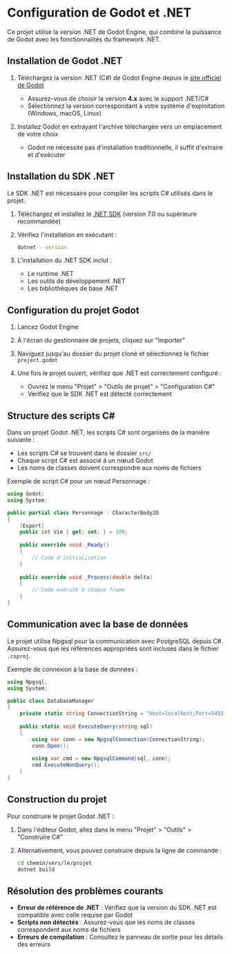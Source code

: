 # Configuration de Godot et .NET

Ce projet utilise la version .NET de Godot Engine, qui combine la puissance de Godot avec les fonctionnalités du framework .NET.

## Installation de Godot .NET

1. Téléchargez la version .NET (C#) de Godot Engine depuis le [site officiel de Godot](https://godotengine.org/download)
   - Assurez-vous de choisir la version **4.x** avec le support .NET/C#
   - Sélectionnez la version correspondant à votre système d'exploitation (Windows, macOS, Linux)

2. Installez Godot en extrayant l'archive téléchargée vers un emplacement de votre choix
   - Godot ne nécessite pas d'installation traditionnelle, il suffit d'extraire et d'exécuter

## Installation du SDK .NET

Le SDK .NET est nécessaire pour compiler les scripts C# utilisés dans le projet.

1. Téléchargez et installez le [.NET SDK](https://dotnet.microsoft.com/download) (version 7.0 ou supérieure recommandée)

2. Vérifiez l'installation en exécutant :
   ```bash
   dotnet --version
   ```

3. L'installation du .NET SDK inclut :
   - Le runtime .NET
   - Les outils de développement .NET
   - Les bibliothèques de base .NET

## Configuration du projet Godot

1. Lancez Godot Engine

2. À l'écran du gestionnaire de projets, cliquez sur "Importer"

3. Naviguez jusqu'au dossier du projet cloné et sélectionnez le fichier `project.godot`

4. Une fois le projet ouvert, vérifiez que .NET est correctement configuré :
   - Ouvrez le menu "Projet" > "Outils de projet" > "Configuration C#"
   - Vérifiez que le SDK .NET est détecté correctement

## Structure des scripts C#

Dans un projet Godot .NET, les scripts C# sont organisés de la manière suivante :

- Les scripts C# se trouvent dans le dossier `src/`
- Chaque script C# est associé à un nœud Godot
- Les noms de classes doivent correspondre aux noms de fichiers

Exemple de script C# pour un nœud Personnage :

```csharp
using Godot;
using System;

public partial class Personnage : CharacterBody2D
{
    [Export]
    public int Vie { get; set; } = 100;
    
    public override void _Ready()
    {
        // Code d'initialisation
    }
    
    public override void _Process(double delta)
    {
        // Code exécuté à chaque frame
    }
}
```

## Communication avec la base de données

Le projet utilise Npgsql pour la communication avec PostgreSQL depuis C#. Assurez-vous que les références appropriées sont incluses dans le fichier `.csproj`.

Exemple de connexion à la base de données :

```csharp
using Npgsql;
using System;

public class DatabaseManager
{
    private static string ConnectionString = "Host=localhost;Port=5432;Database=game_db;Username=postgres;Password=votre_mot_de_passe";
    
    public static void ExecuteQuery(string sql)
    {
        using var conn = new NpgsqlConnection(ConnectionString);
        conn.Open();
        
        using var cmd = new NpgsqlCommand(sql, conn);
        cmd.ExecuteNonQuery();
    }
}
```

## Construction du projet

Pour construire le projet Godot .NET :

1. Dans l'éditeur Godot, allez dans le menu "Projet" > "Outils" > "Construire C#"

2. Alternativement, vous pouvez construire depuis la ligne de commande :
   ```bash
   cd chemin/vers/le/projet
   dotnet build
   ```

## Résolution des problèmes courants

- **Erreur de référence de .NET** : Vérifiez que la version du SDK .NET est compatible avec celle requise par Godot
- **Scripts non détectés** : Assurez-vous que les noms de classes correspondent aux noms de fichiers
- **Erreurs de compilation** : Consultez le panneau de sortie pour les détails des erreurs 